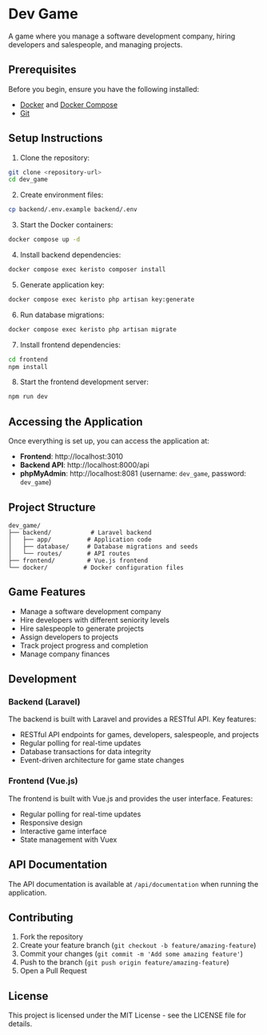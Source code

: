 # Dev Game

A game where you manage a software development company, hiring developers and salespeople, and managing projects.

## Prerequisites

Before you begin, ensure you have the following installed:
- [Docker](https://www.docker.com/get-started) and [Docker Compose](https://docs.docker.com/compose/install/)
- [Git](https://git-scm.com/downloads)

## Setup Instructions

1. Clone the repository:
```bash
git clone <repository-url>
cd dev_game
```

2. Create environment files:
```bash
cp backend/.env.example backend/.env
```

3. Start the Docker containers:
```bash
docker compose up -d
```

4. Install backend dependencies:
```bash
docker compose exec keristo composer install
```

5. Generate application key:
```bash
docker compose exec keristo php artisan key:generate
```

6. Run database migrations:
```bash
docker compose exec keristo php artisan migrate
```

7. Install frontend dependencies:
```bash
cd frontend
npm install
```

8. Start the frontend development server:
```bash
npm run dev
```

## Accessing the Application

Once everything is set up, you can access the application at:
- **Frontend**: http://localhost:3010
- **Backend API**: http://localhost:8000/api
- **phpMyAdmin**: http://localhost:8081 (username: `dev_game`, password: `dev_game`)

## Project Structure

```
dev_game/
├── backend/           # Laravel backend
│   ├── app/          # Application code
│   ├── database/     # Database migrations and seeds
│   └── routes/       # API routes
├── frontend/         # Vue.js frontend
└── docker/          # Docker configuration files
```

## Game Features

- Manage a software development company
- Hire developers with different seniority levels
- Hire salespeople to generate projects
- Assign developers to projects
- Track project progress and completion
- Manage company finances

## Development

### Backend (Laravel)

The backend is built with Laravel and provides a RESTful API. Key features:
- RESTful API endpoints for games, developers, salespeople, and projects
- Regular polling for real-time updates
- Database transactions for data integrity
- Event-driven architecture for game state changes

### Frontend (Vue.js)

The frontend is built with Vue.js and provides the user interface. Features:
- Regular polling for real-time updates
- Responsive design
- Interactive game interface
- State management with Vuex

## API Documentation

The API documentation is available at `/api/documentation` when running the application.

## Contributing

1. Fork the repository
2. Create your feature branch (`git checkout -b feature/amazing-feature`)
3. Commit your changes (`git commit -m 'Add some amazing feature'`)
4. Push to the branch (`git push origin feature/amazing-feature`)
5. Open a Pull Request

## License

This project is licensed under the MIT License - see the LICENSE file for details.
